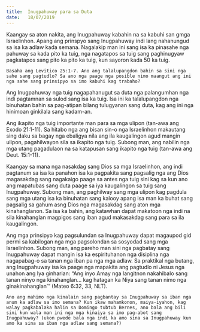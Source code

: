 ```yaml
---
title:  Inugpahuway para sa Duta
date:   18/07/2019
---
```


Kaangay sa aton nakita, ang Inugpahuway kabahin na sa kabuhi san gmga Israelinhon. Apang ang prinspyo sang Inugpahuway indi lang nahanungud sa isa ka adlaw kada semana. Nagalakip man ini sang isa ka pinasahe nga pahuway sa kada pito ka tuig, nga nagatapos sa tuig sang paghinugyaw pagkatapos sang pito ka pito ka tuig, kun sayoron kada 50 ka tuig.

`Basaha ang Levitico 25:1-7. Ano ang talalupangdon bahin sa sini nga sahe sang pagtudlo? Sa ano nga paage nga posible nimo maangut ang ini nga sahe sang prinsipyo sa imo kabuhi kag trabaho?`

Ang Inugpahuway nga tuig nagapahanugut sa duta nga palangumhan nga indi pagtamnan sa sulod sang isa ka tuig. Isa ini ka talalupangdon nga binuhatan bahin sa pag-atipan bilang tulugyanan sang duta, kag ang ini nga hinimoan ginkilala sang kadam-an.

Ang ikapito nga tuig importante man para sa mga ulipon (tan-awa ang Exodo 21:1-11). Sa hitabo nga ang bisan sin-o nga Israelinhon makautang sing daku sa bagay nga ebaligya nila ang ila kaugalingon agud mangin ulipon, pagahilwayon sila sa ikapito nga tuig. Subong man, ang nabilin nga mga utang pagadulaon na sa katapusan sang ikapito nga tuig (tan-awa ang Deut. 15:1-11).

Kaangay sa mana nga nasakdag sang Dios sa mga Israelinhon, ang indi pagtanum sa isa ka panahon isa ka pagpakita sang pagsalig nga ang Dios magasakdag sang nagakaigo paage sa antes nga tuig sini kag sa kun ano ang mapatubas sang duta paage sa iya kaugalingon sa tuig sang Inugpahuway. Subong man, ang paghilway sang mga ulipon kag pagdula sang mga utang isa ka binuhatan sang kalooy apang isa man ka buhat sang pagsalig sa gahum asng Dios nga magasakdag sang aton mga kinahanglanon. Sa isa ka bahin, ang katawhan dapat  makatoon nga indi na sila kinahanglan magpigos sang iban agud makasakdag sang para sa ila kaugalingon.

Ang mga prinsipyo kag pagsulundan sa Inugpahuway dapat magaupod gid permi sa kabilogan nga mga pagsolondan sa sosyodad sang mga Israelinhon. Subong man, ang pareho man sini nga pagbatay sang Inugpahuway dapat mangin isa ka espirituhanon nga disiplina nga nagapabag-o sa tanan nga iban pa nga mga adlaw. Sa praktikal nga butang, ang Inugpahuway isa ka paage nga mapakita ang pagtudlo ni Jesus nga unahon ang Iya ginharian: “Ang inyo Amay nga langitnon nakahibalo sang tanan ninyo nga kinahanglan… kag hatagan ka Niya sang tanan nimo nga ginakinahanglan’” (Mateo 6:32, 33, NLT).

`Ano ang mahimo nga kinalain sang pagbantay sa Inugpahuway sa iban nga anum ka adlaw sa imo semana? Kun ikaw mahamkonon, maiya-iyahon, kag walay pagkabalaka halin sa Domingo tubtub Bernes, ano bala ang bili sini kun wala man ini nga mga kinaiya sa imo pag-abot sang Inugpahuway? (ukon pwede bala nga indi ka amo sina sa Inugpahuway kun amo ka sina sa iban nga adlaw sang semana?)`